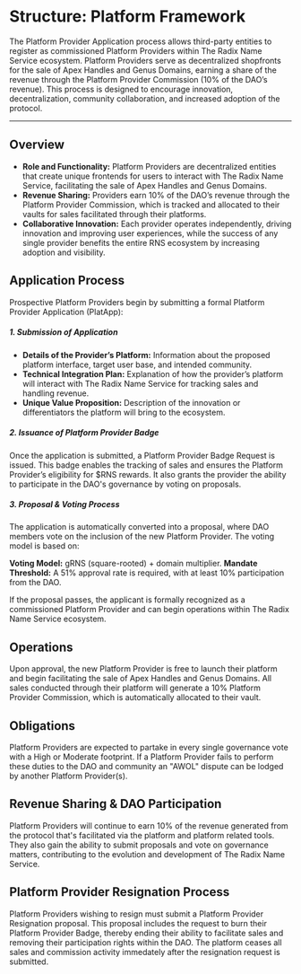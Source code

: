 # Structure: Platform Framework

The Platform Provider Application process allows third-party entities to register as commissioned Platform Providers within The Radix Name Service ecosystem. Platform Providers serve as decentralized shopfronts for the sale of Apex Handles and Genus Domains, earning a share of the revenue through the Platform Provider Commission (10% of the DAO’s revenue). This process is designed to encourage innovation, decentralization, community collaboration, and increased adoption of the protocol.

---

## Overview

- **Role and Functionality:** Platform Providers are decentralized entities that create unique frontends for users to interact with The Radix Name Service, facilitating the sale of Apex Handles and Genus Domains.
- **Revenue Sharing:** Providers earn 10% of the DAO’s revenue through the Platform Provider Commission, which is tracked and allocated to their vaults for sales facilitated through their platforms.
- **Collaborative Innovation:** Each provider operates independently, driving innovation and improving user experiences, while the success of any single provider benefits the entire RNS ecosystem by increasing adoption and visibility.

## Application Process

Prospective Platform Providers begin by submitting a formal Platform Provider Application (PlatApp):

##### 1. Submission of Application

- **Details of the Provider’s Platform:** Information about the proposed platform interface, target user base, and intended community.
- **Technical Integration Plan:** Explanation of how the provider’s platform will interact with The Radix Name Service for tracking sales and handling revenue.
- **Unique Value Proposition:** Description of the innovation or differentiators the platform will bring to the ecosystem.


##### 2. Issuance of Platform Provider Badge

Once the application is submitted, a Platform Provider Badge Request is issued. This badge enables the tracking of sales and ensures the Platform Provider’s eligibility for $RNS rewards. It also grants the provider the ability to participate in the DAO's governance by voting on proposals.

##### 3. Proposal & Voting Process

The application is automatically converted into a proposal, where DAO members vote on the inclusion of the new Platform Provider. The voting model is based on:

**Voting Model:** gRNS (square-rooted) + domain multiplier.
**Mandate Threshold:** A 51% approval rate is required, with at least 10% participation from the DAO.

If the proposal passes, the applicant is formally recognized as a commissioned Platform Provider and can begin operations within The Radix Name Service ecosystem.

## Operations

Upon approval, the new Platform Provider is free to launch their platform and begin facilitating the sale of Apex Handles and Genus Domains. All sales conducted through their platform will generate a 10% Platform Provider Commission, which is automatically allocated to their vault.

## Obligations

Platform Providers are expected to partake in every single governance vote with a High or Moderate footprint. If a Platform Provider fails to perform these duties to the DAO and community an "AWOL" dispute can be lodged by another Platform Provider(s).

## Revenue Sharing & DAO Participation

Platform Providers will continue to earn 10% of the revenue generated from the protocol that's facilitated via the platform and platform related tools. They also gain the ability to submit proposals and vote on governance matters, contributing to the evolution and development of The Radix Name Service.

## Platform Provider Resignation Process

Platform Providers wishing to resign must submit a Platform Provider Resignation proposal. This proposal includes the request to burn their Platform Provider Badge, thereby ending their ability to facilitate sales and removing their participation rights within the DAO. The platform ceases all sales and commission activity immedately after the resignation request is submitted.